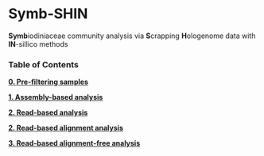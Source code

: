 # Symb-SHIN
**Symb**iodiniaceae community analysis via **S**crapping **H**ologenome data with **IN**-sillico methods

### Table of Contents

**[0. Pre-filtering samples](0_sampleinfo_preprocess.md)**

**[1. Assembly-based analysis](1_Assembly-based.md)**

**[2. Read-based analysis]()**

**[2. Read-based alignment analysis](2_Read-based_alignment.md)**

**[3. Read-based alignment-free analysis](3_Read-based_alignment-free.md)**


